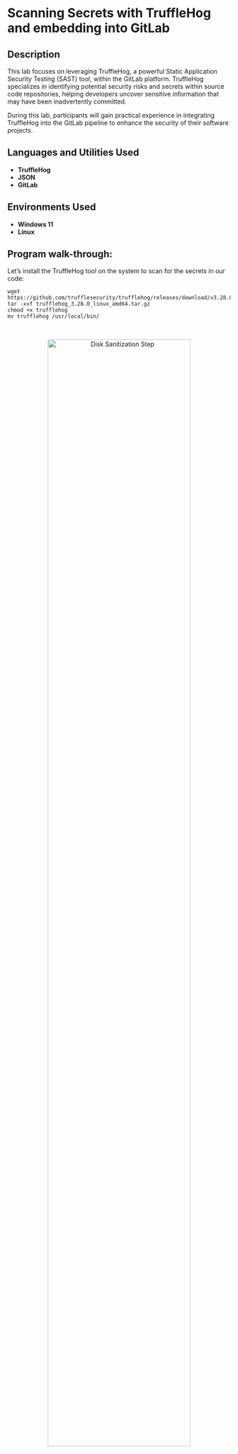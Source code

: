 <h1>Scanning Secrets with TruffleHog and embedding into GitLab</h1>


<h2>Description</h2>
This lab focuses on leveraging TruffleHog, a powerful Static Application Security Testing (SAST) tool, within the GitLab platform. TruffleHog specializes in identifying potential security risks and secrets within source code repositories, helping developers uncover sensitive information that may have been inadvertently committed.

During this lab, participants will gain practical experience in integrating TruffleHog into the GitLab pipeline to enhance the security of their software projects.
<br />


<h2>Languages and Utilities Used</h2>

- <b>TruffleHog</b>
- <b>JSON</b>
- <b>GitLab</b>

<h2>Environments Used </h2>

- <b>Windows 11</b>
- <b>Linux</b> 

<h2>Program walk-through:</h2>

Let’s install the TruffleHog tool on the system to scan for the secrets in our code: <br/>
```
wget https://github.com/trufflesecurity/trufflehog/releases/download/v3.28.0/trufflehog_3.28.0_linux_amd64.tar.gz
tar -xvf trufflehog_3.28.0_linux_amd64.tar.gz
chmod +x trufflehog
mv trufflehog /usr/local/bin/
```
<br/>
 
<p align="center">
<img src="https://i.imgur.com/rJHhGy8.png" height="80%" width="80%" alt="Disk Sanitization Step"/>
</p>

<br />
<br />

Let’s explore what options Trufflehog provides us: <br/>
```
trufflehog --help
```
<br/>
 
<p align="center">
<img src="https://i.imgur.com/jOohX1Z.png" height="80%" width="80%" alt="Disk Sanitization Step"/>
</p>

<br />
<br />

Let’s run the scan on the django.nv project: <br/>
```
trufflehog git https://gitlab.practical-devsecops.training/pdso/django.nv --json | tee secret.json
```
<br/>
 
<p align="center">
<img src="https://i.imgur.com/ViyDtY1.png" height="80%" width="80%" alt="Disk Sanitization Step"/>
</p>

<br />
<br />

Let’s run the scan in GitLab in the YML configuration file: <br/>
```
- docker run -v $(pwd):/src --rm hysnse/trufflehog --repo_path /src file:///src --json | tee trufflehog-output.json
```
<p align="center">
<img src="https://i.imgur.com/Ev8n2Gh.png" height="80%" width="80%" alt="Disk Sanitization Step"/>
</p>
Here is the result of this job: <br/>
<p align="center">
<img src="https://i.imgur.com/ofE8RHI.png" height="80%" width="80%" alt="Disk Sanitization Step"/>
</p>
<!--
 ```diff
- text in red
+ text in green
! text in orange
# text in gray
@@ text in purple (and bold)@@
```
--!>
